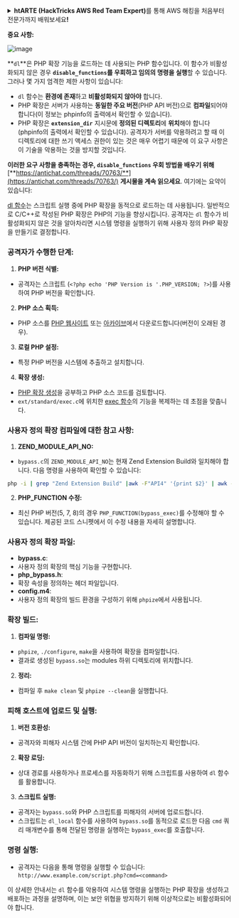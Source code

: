 <details>

<summary><strong>htARTE (HackTricks AWS Red Team Expert)</strong>를 통해 AWS 해킹을 처음부터 전문가까지 배워보세요<strong>!</strong></summary>

HackTricks를 지원하는 다른 방법:

* **회사를 HackTricks에서 광고하거나 HackTricks를 PDF로 다운로드**하려면 [**SUBSCRIPTION PLANS**](https://github.com/sponsors/carlospolop)를 확인하세요!
* [**공식 PEASS & HackTricks 스웨그**](https://peass.creator-spring.com)를 얻으세요.
* 독점적인 [**NFT**](https://opensea.io/collection/the-peass-family) 컬렉션인 [**The PEASS Family**](https://opensea.io/collection/the-peass-family)를 발견하세요.
* 💬 [**Discord 그룹**](https://discord.gg/hRep4RUj7f) 또는 [**텔레그램 그룹**](https://t.me/peass)에 **참여**하거나 **Twitter** 🐦 [**@carlospolopm**](https://twitter.com/hacktricks_live)을 **팔로우**하세요.
* **HackTricks**와 **HackTricks Cloud** github 저장소에 **PR을 제출**하여 해킹 기교를 공유하세요.

</details>

**중요 사항:**

![image](https://user-images.githubusercontent.com/84577967/174675487-a4c4ca06-194f-4725-85af-231a2f35d56c.png)

**`dl`**은 PHP 확장 기능을 로드하는 데 사용되는 PHP 함수입니다. 이 함수가 비활성화되지 않은 경우 **`disable_functions`를 우회하고 임의의 명령을 실행**할 수 있습니다.\
그러나 몇 가지 엄격한 제한 사항이 있습니다:

* `dl` 함수는 **환경에 존재**하고 **비활성화되지 않아야** 합니다.
* PHP 확장은 서버가 사용하는 **동일한 주요 버전**(PHP API 버전)으로 **컴파일**되어야 합니다(이 정보는 phpinfo의 출력에서 확인할 수 있습니다).
* PHP 확장은 **`extension_dir`** 지시문에 **정의된 디렉토리**에 **위치**해야 합니다(phpinfo의 출력에서 확인할 수 있습니다). 공격자가 서버를 악용하려고 할 때 이 디렉토리에 대한 쓰기 액세스 권한이 있는 것은 매우 어렵기 때문에 이 요구 사항은 이 기술을 악용하는 것을 방지할 것입니다.

**이러한 요구 사항을 충족하는 경우, `disable_functions` 우회 방법을 배우기 위해** [**https://antichat.com/threads/70763/**](https://antichat.com/threads/70763/) **게시물을 계속 읽으세요**. 여기에는 요약이 있습니다:

[dl 함수](http://www.php.net/manual/en/function.dl.php)는 스크립트 실행 중에 PHP 확장을 동적으로 로드하는 데 사용됩니다. 일반적으로 C/C++로 작성된 PHP 확장은 PHP의 기능을 향상시킵니다. 공격자는 `dl` 함수가 비활성화되지 않은 것을 알아차리면 시스템 명령을 실행하기 위해 사용자 정의 PHP 확장을 만들기로 결정합니다.

### 공격자가 수행한 단계:

1. **PHP 버전 식별:**
- 공격자는 스크립트 (`<?php echo 'PHP Version is '.PHP_VERSION; ?>`)를 사용하여 PHP 버전을 확인합니다.

2. **PHP 소스 획득:**
- PHP 소스를 [PHP 웹사이트](http://www.php.net/downloads.php) 또는 [아카이브](http://museum.php.net)에서 다운로드합니다(버전이 오래된 경우).

3. **로컬 PHP 설정:**
- 특정 PHP 버전을 시스템에 추출하고 설치합니다.

4. **확장 생성:**
- [PHP 확장 생성](http://www.php.net/manual/en/zend.creating.php)을 공부하고 PHP 소스 코드를 검토합니다.
- `ext/standard/exec.c`에 위치한 [exec 함수](http://www.php.net/manual/en/function.exec.php)의 기능을 복제하는 데 초점을 맞춥니다.

### 사용자 정의 확장 컴파일에 대한 참고 사항:

1. **ZEND_MODULE_API_NO:**
- `bypass.c`의 `ZEND_MODULE_API_NO`는 현재 Zend Extension Build와 일치해야 합니다. 다음 명령을 사용하여 확인할 수 있습니다:
```bash
php -i | grep "Zend Extension Build" |awk -F"API4" '{print $2}' | awk -F"," '{print $1}'
```

2. **PHP_FUNCTION 수정:**
- 최신 PHP 버전(5, 7, 8)의 경우 `PHP_FUNCTION(bypass_exec)`를 수정해야 할 수 있습니다. 제공된 코드 스니펫에서 이 수정 내용을 자세히 설명합니다.

### 사용자 정의 확장 파일:

- **bypass.c**:
- 사용자 정의 확장의 핵심 기능을 구현합니다.
- **php_bypass.h**:
- 확장 속성을 정의하는 헤더 파일입니다.
- **config.m4**:
- 사용자 정의 확장의 빌드 환경을 구성하기 위해 `phpize`에서 사용됩니다.

### 확장 빌드:

1. **컴파일 명령:**
- `phpize`, `./configure`, `make`을 사용하여 확장을 컴파일합니다.
- 결과로 생성된 `bypass.so`는 modules 하위 디렉토리에 위치합니다.

2. **정리:**
- 컴파일 후 `make clean` 및 `phpize --clean`을 실행합니다.

### 피해 호스트에 업로드 및 실행:

1. **버전 호환성:**
- 공격자와 피해자 시스템 간에 PHP API 버전이 일치하는지 확인합니다.

2. **확장 로딩:**
- 상대 경로를 사용하거나 프로세스를 자동화하기 위해 스크립트를 사용하여 `dl` 함수를 활용합니다.

3. **스크립트 실행:**
- 공격자는 `bypass.so`와 PHP 스크립트를 피해자의 서버에 업로드합니다.
- 스크립트는 `dl_local` 함수를 사용하여 `bypass.so`를 동적으로 로드한 다음 `cmd` 쿼리 매개변수를 통해 전달된 명령을 실행하는 `bypass_exec`를 호출합니다.

### 명령 실행:

- 공격자는 다음을 통해 명령을 실행할 수 있습니다: `http://www.example.com/script.php?cmd=<command>`


이 상세한 안내서는 `dl` 함수를 악용하여 시스템 명령을 실행하는 PHP 확장을 생성하고 배포하는 과정을 설명하며, 이는 보안 위협을 방지하기 위해 이상적으로는 비활성화되어야 합니다.
